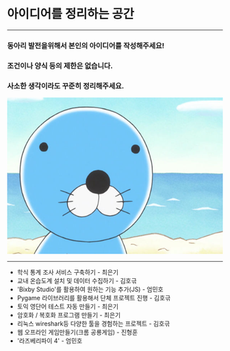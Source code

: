 # 아이디어를 정리하는 공간
***
### 동아리 발전을위해서 **본인의 아이디어**를 작성해주세요!
### 조건이나 양식 등의 제한은 없습니다.
### 사소한 생각이라도 꾸준히 정리해주세요.

![ThinkBono](ThinkPlz.jpg)
 
***
* 학식 통계 조사 서비스 구축하기 - 최은기
* 교내 온습도계 설치 및 데이터 수집하기 - 김호귺
* 'Bixby Studio'를 활용하여 원하는 기능 추가(JS) - 엄민호
* Pygame 라이브러리를 활용해서 단체 프로젝트 진행 - 김호귺
* 토익 영단어 테스트 자동 만들기 - 최은기
* 암호화 / 복호화 프로그램 만들기 - 최은기
* 리눅스 wireshark등 다양한 툴을 경험하는 프로젝트 - 김호귺
* 웹 오프라인 게임만들기(크롬 공룡게임) - 진형훈
* '라즈베리파이 4' - 엄민호
